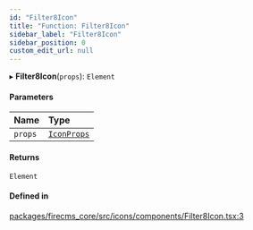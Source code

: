 ```yaml
---
id: "Filter8Icon"
title: "Function: Filter8Icon"
sidebar_label: "Filter8Icon"
sidebar_position: 0
custom_edit_url: null
---
```


▸ **Filter8Icon**(`props`): `Element`

#### Parameters

| Name | Type |
| :------ | :------ |
| `props` | [`IconProps`](../types/IconProps.md) |

#### Returns

`Element`

#### Defined in

[packages/firecms_core/src/icons/components/Filter8Icon.tsx:3](https://github.com/FireCMSco/firecms/blob/d45f3739/packages/firecms_core/src/icons/components/Filter8Icon.tsx#L3)
